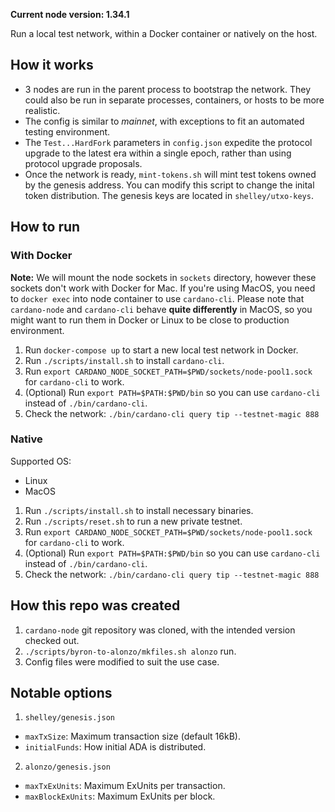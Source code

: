 **Current node version: 1.34.1**

Run a local test network, within a Docker container or natively on the host.

## How it works

- 3 nodes are run in the parent process to bootstrap the network. They could also be run in separate processes, containers, or hosts to be more realistic.
- The config is similar to _mainnet_, with exceptions to fit an automated testing environment.
- The `Test...HardFork` parameters in `config.json` expedite the protocol upgrade to the latest era within a single epoch, rather than using protocol upgrade proposals.
- Once the network is ready, `mint-tokens.sh` will mint test tokens owned by the genesis address. You can modify this script to change the inital token distribution. The genesis keys are located in `shelley/utxo-keys`.

## How to run

### With Docker

**Note:** We will mount the node sockets in `sockets` directory, however these sockets don't work with Docker for Mac. If you're using MacOS, you need to `docker exec` into node container to use `cardano-cli`. Please note that `cardano-node` and `cardano-cli` behave **quite differently** in MacOS, so you might want to run them in Docker or Linux to be close to production environment.

1. Run `docker-compose up` to start a new local test network in Docker.
2. Run `./scripts/install.sh` to install `cardano-cli`.
3. Run `export CARDANO_NODE_SOCKET_PATH=$PWD/sockets/node-pool1.sock` for `cardano-cli` to work.
4. (Optional) Run `export PATH=$PATH:$PWD/bin` so you can use `cardano-cli` instead of `./bin/cardano-cli`.
5. Check the network: `./bin/cardano-cli query tip --testnet-magic 888`

### Native

Supported OS:

- Linux
- MacOS

1. Run `./scripts/install.sh` to install necessary binaries.
2. Run `./scripts/reset.sh` to run a new private testnet.
3. Run `export CARDANO_NODE_SOCKET_PATH=$PWD/sockets/node-pool1.sock` for `cardano-cli` to work.
4. (Optional) Run `export PATH=$PATH:$PWD/bin` so you can use `cardano-cli` instead of `./bin/cardano-cli`.
5. Check the network: `./bin/cardano-cli query tip --testnet-magic 888`

## How this repo was created

1. `cardano-node` git repository was cloned, with the intended version checked out.
2. `./scripts/byron-to-alonzo/mkfiles.sh alonzo` run.
3. Config files were modified to suit the use case.

## Notable options

1. `shelley/genesis.json`

- `maxTxSize`: Maximum transaction size (default 16kB).
- `initialFunds`: How initial ADA is distributed.

2. `alonzo/genesis.json`

- `maxTxExUnits`: Maximum ExUnits per transaction.
- `maxBlockExUnits`: Maximum ExUnits per block.
